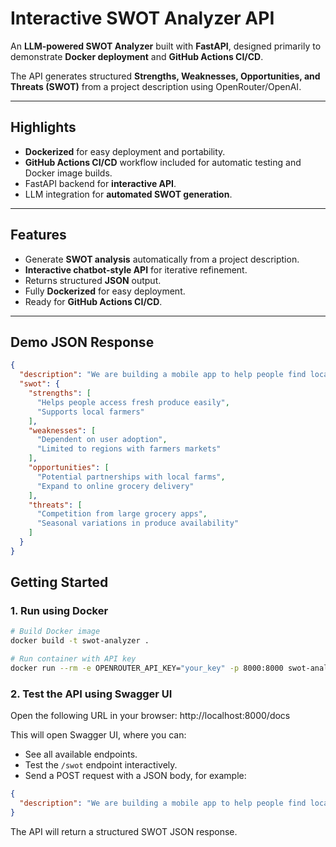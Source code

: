 # Interactive SWOT Analyzer API

An **LLM-powered SWOT Analyzer** built with **FastAPI**, designed primarily to demonstrate **Docker deployment** and **GitHub Actions CI/CD**.

The API generates structured **Strengths, Weaknesses, Opportunities, and Threats (SWOT)** from a project description using OpenRouter/OpenAI.

---

## Highlights

- **Dockerized** for easy deployment and portability.
- **GitHub Actions CI/CD** workflow included for automatic testing and Docker image builds.
- FastAPI backend for **interactive API**.
- LLM integration for **automated SWOT generation**.

---

## Features

- Generate **SWOT analysis** automatically from a project description.
- **Interactive chatbot-style API** for iterative refinement.
- Returns structured **JSON** output.
- Fully **Dockerized** for easy deployment.
- Ready for **GitHub Actions CI/CD**.

---

## Demo JSON Response

```json
{
  "description": "We are building a mobile app to help people find local farmers' markets.",
  "swot": {
    "strengths": [
      "Helps people access fresh produce easily",
      "Supports local farmers"
    ],
    "weaknesses": [
      "Dependent on user adoption",
      "Limited to regions with farmers markets"
    ],
    "opportunities": [
      "Potential partnerships with local farms",
      "Expand to online grocery delivery"
    ],
    "threats": [
      "Competition from large grocery apps",
      "Seasonal variations in produce availability"
    ]
  }
}
```

## Getting Started

### 1. Run using Docker

```bash
# Build Docker image
docker build -t swot-analyzer .

# Run container with API key
docker run --rm -e OPENROUTER_API_KEY="your_key" -p 8000:8000 swot-analyzer
```

### 2. Test the API using Swagger UI

Open the following URL in your browser:
http://localhost:8000/docs

This will open Swagger UI, where you can:

- See all available endpoints.
- Test the `/swot` endpoint interactively.
- Send a POST request with a JSON body, for example:

```json
{
  "description": "We are building a mobile app to help people find local farmers' markets."
}
```

The API will return a structured SWOT JSON response.
